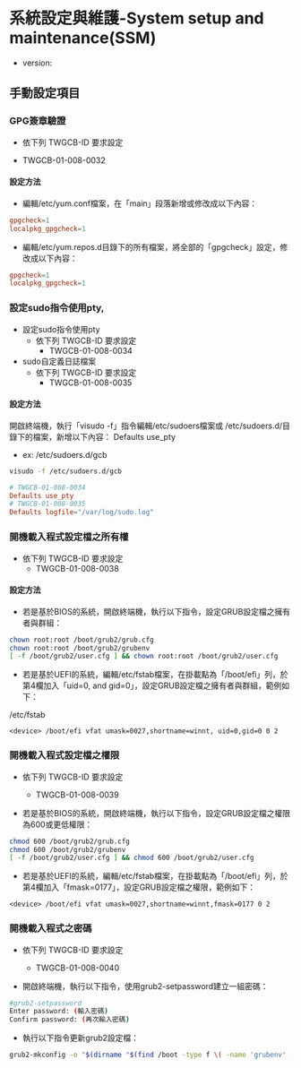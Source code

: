 # 系統設定與維護-System setup and maintenance(SSM)

* version: 

## 手動設定項目

### GPG簽章驗證

* 依下列 TWGCB-ID 要求設定
- TWGCB-01-008-0032

#### 設定方法

* 編輯/etc/yum.conf檔案，在「main」段落新增或修改成以下內容：

```conf
gpgcheck=1
localpkg_gpgcheck=1
```

* 編輯/etc/yum.repos.d目錄下的所有檔案，將全部的「gpgcheck」設定，修改成以下內容：

```conf
gpgcheck=1
localpkg_gpgcheck=1
```

### 設定sudo指令使用pty,

* 設定sudo指令使用pty
  * 依下列 TWGCB-ID 要求設定
    * TWGCB-01-008-0034
* sudo自定義日誌檔案
  * 依下列 TWGCB-ID 要求設定
    * TWGCB-01-008-0035

#### 設定方法

開啟終端機，執行「visudo -f」指令編輯/etc/sudoers檔案或 /etc/sudoers.d/目錄下的檔案，新增以下內容：
Defaults use_pty

* ex: /etc/sudoers.d/gcb

```bash
visudo -f /etc/sudoers.d/gcb
```

```conf
# TWGCB-01-008-0034
Defaults use_pty
# TWGCB-01-008-0035
Defaults logfile="/var/log/sudo.log"
```

### 開機載入程式設定檔之所有權

* 依下列 TWGCB-ID 要求設定
  * TWGCB-01-008-0038

#### 設定方法

* 若是基於BIOS的系統，開啟終端機，執行以下指令，設定GRUB設定檔之擁有者與群組：

```bash
chown root:root /boot/grub2/grub.cfg
chown root:root /boot/grub2/grubenv
[ -f /boot/grub2/user.cfg ] && chown root:root /boot/grub2/user.cfg
```

* 若是基於UEFI的系統，編輯/etc/fstab檔案，在掛載點為「/boot/efi」列，於第4欄加入「uid=0, and gid=0」，設定GRUB設定檔之擁有者與群組，範例如下：

/etc/fstab

```
<device> /boot/efi vfat umask=0027,shortname=winnt, uid=0,gid=0 0 2
```

### 開機載入程式設定檔之權限

* 依下列 TWGCB-ID 要求設定
  * TWGCB-01-008-0039

* 若是基於BIOS的系統，開啟終端機，執行以下指令，設定GRUB設定檔之權限為600或更低權限：

```bash
chmod 600 /boot/grub2/grub.cfg
chmod 600 /boot/grub2/grubenv
[ -f /boot/grub2/user.cfg ] && chmod 600 /boot/grub2/user.cfg
```

* 若是基於UEFI的系統，編輯/etc/fstab檔案，在掛載點為「/boot/efi」列，於第4欄加入「fmask=0177」，設定GRUB設定檔之權限，範例如下：

```
<device> /boot/efi vfat umask=0027,shortname=winnt,fmask=0177 0 2        
```

### 開機載入程式之密碼

* 依下列 TWGCB-ID 要求設定
  * TWGCB-01-008-0040

* 開啟終端機，執行以下指令，使用grub2-setpassword建立一組密碼：

```bash
#grub2-setpassword
Enter password: (輸入密碼)
Confirm password: (再次輸入密碼)
```

* 執行以下指令更新grub2設定檔：

```bash
grub2-mkconfig -o "$(dirname "$(find /boot -type f \( -name 'grubenv' -o -name 'grub.conf' -o -name 'grub.cfg' \) -exec grep -Pl '^\h*(kernelopts=|linux|kernel)' {} \;)")/grub.cfg"
```